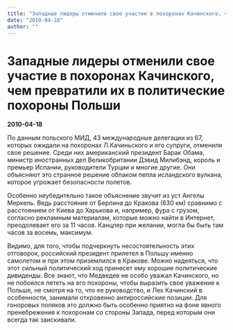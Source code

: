 ```yaml
---
title: "Западные лидеры отменили свое участие в похоронах Качинского, чем превратили их в политические похороны Польши"
date: "2010-04-18"
author: ""
---
```


# Западные лидеры отменили свое участие в похоронах Качинского, чем превратили их в политические похороны Польши

**2010-04-18** 

По данным польского МИД, 43 международные делегации из 67, которых ожидали на похоронах Л.Качиньского и его супруги, отменили свое решение. Среди них американский президент Барак Обама, министр иностранных дел Великобритании Дэвид Милибэнд, король и премьер Испании, руководители Турции и многие другие. Они объясняют это странное решение облаком пепла исландского вулкана, которое угрожает безопасности полетов.

Особенно неубедительно такое объяснение звучит из уст Ангелы Меркель. Ведь расстояние от Берлина до Кракова (630 км) сравнимо с расстоянием от Киева до Харькова и, например, фура с грузом, согласно рекламным материалам, которые можно найти в Интернет, преодолевает его за 11 часов. Канцлер при желании, могла бы быть там часов за восемь, максимум.

Видимо, для того, чтобы подчеркнуть несостоятельность этих отговорок, российский президент прилетел в Польшу именно самолетом и при этом приземлился в Кракове. Можно надеяться, что этот сильный политический ход принесет ему хорошие политические дивиденды. Все знают, что Медведев не особо уважал Качинского, но не побоялся лететь на его похороны, чтобы выразить свое уважение к Польше, не смотря на то, что ее руководство, и Лех Качинский в особенности, занимали откровенно антироссийские позиции. Для гоноровых поляков это должно быть особенно приятно на фоне явного пренебрежения к похоронам со стороны Запада, перед которым они всегда так заискивали.
